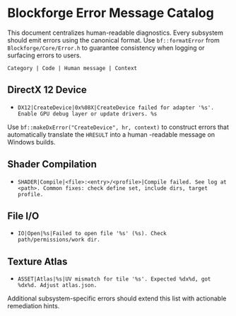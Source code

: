 # Blockforge Error Message Catalog

This document centralizes human-readable diagnostics. Every subsystem should emit errors using the canonical format. Use
`bf::formatError` from `Blockforge/Core/Error.h` to guarantee consistency when logging or surfacing errors to users.

```
Category | Code | Human message | Context
```

## DirectX 12 Device

* `DX12|CreateDevice|0x%08X|CreateDevice failed for adapter '%s'. Enable GPU debug layer or update drivers. %s`

Use `bf::makeDxError("CreateDevice", hr, context)` to construct errors that automatically translate the `HRESULT` into a human
-readable message on Windows builds.

## Shader Compilation

* `SHADER|Compile|<file>:<entry>/<profile>|Compile failed. See log at <path>. Common fixes: check define set, include dirs, target profile.`

## File I/O

* `IO|Open|%s|Failed to open file '%s' (%s). Check path/permissions/work dir.`

## Texture Atlas

* `ASSET|Atlas|%s|UV mismatch for tile '%s'. Expected %dx%d, got %dx%d. Adjust atlas.json.`

Additional subsystem-specific errors should extend this list with actionable remediation hints.
